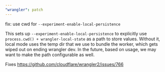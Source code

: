```yaml
---
"wrangler": patch
---
```


fix: use cwd for `--experiment-enable-local-persistence`

This sets up `--experiment-enable-local-persistence` to explicitly use `process.cwd() + wrangler-local-state` as a path to store values. Without it, local mode uses the temp dir that we use to bundle the worker, which gets wiped out on ending wrangler dev. In the future, based on usage, we may want to make the path configurable as well.

Fixes https://github.com/cloudflare/wrangler2/issues/766

